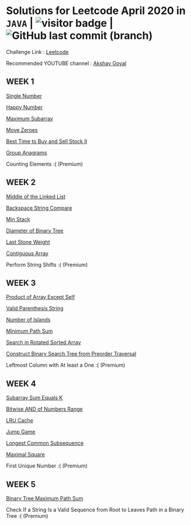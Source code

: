 # Solutions for Leetcode April 2020 in `JAVA` | <img src="https://visitor-badge.glitch.me/badge?page_id=abhisheksurve45.leetcode-april-2020" alt="visitor badge"/> | ![GitHub last commit (branch)](https://img.shields.io/github/last-commit/abhisheksurve45/leetcode-april-2020/master)


Challenge Link : [Leetcode](https://leetcode.com/explore/challenge/card/30-day-leetcoding-challenge/)

Recommended YOUTUBE channel : [Akshay Goyal](https://www.youtube.com/playlist?list=PLk3HmtBxW9XVPo6vMzSenyMeOow7D7VGV)

## WEEK 1

[Single Number](https://github.com/abhisheksurve45/leetcode-april-2020/blob/master/WEEK1/SingleNumber.java)

[Happy Number](https://github.com/abhisheksurve45/leetcode-april-2020/blob/master/WEEK1/HappyNumber.java)

[Maximum Subarray](https://github.com/abhisheksurve45/leetcode-april-2020/blob/master/WEEK1/MaximumSubarray.java)

[Move Zeroes](https://github.com/abhisheksurve45/leetcode-april-2020/blob/master/WEEK1/MoveZeroes.java)

[Best Time to Buy and Sell Stock II](https://github.com/abhisheksurve45/leetcode-april-2020/blob/master/WEEK1/BestTimeToBuySellStockII.java)

[Group Anagrams](https://github.com/abhisheksurve45/leetcode-april-2020/blob/master/WEEK1/GroupAnagrams.java)

Counting Elements :( (Premium)

## WEEK 2

[Middle of the Linked List](https://github.com/abhisheksurve45/leetcode-april-2020/blob/master/WEEK2/MiddleofLinkedList.java)

[Backspace String Compare](https://github.com/abhisheksurve45/leetcode-april-2020/blob/master/WEEK2/BackspaceStringCompare.java)

[Min Stack](https://github.com/abhisheksurve45/leetcode-april-2020/blob/master/WEEK2/MinStack.java)

[Diameter of Binary Tree](https://github.com/abhisheksurve45/leetcode-april-2020/blob/master/WEEK2/DiameterBinaryTree.java)

[Last Stone Weight](https://github.com/abhisheksurve45/leetcode-april-2020/blob/master/WEEK2/LastStoneWeight.java)

[Contiguous Array](https://github.com/abhisheksurve45/leetcode-april-2020/blob/master/WEEK2/ContiguousArray.java)

Perform String Shifts :( (Premium)


## WEEK 3

[Product of Array Except Self](https://github.com/abhisheksurve45/leetcode-april-2020/blob/master/WEEK3/ProductArrayExceptSelf.java)

[Valid Parenthesis String](https://github.com/abhisheksurve45/leetcode-april-2020/blob/master/WEEK3/ValidParenthesisString.java)

[Number of Islands](https://github.com/abhisheksurve45/leetcode-april-2020/blob/master/WEEK3/NumberofIslands.java)

[Minimum Path Sum](https://github.com/abhisheksurve45/leetcode-april-2020/blob/master/WEEK3/MinimumPathSum.java)

[Search in Rotated Sorted Array](https://github.com/abhisheksurve45/leetcode-april-2020/blob/master/WEEK3/SearchRotatedSortedArray.java)

[Construct Binary Search Tree from Preorder Traversal](https://github.com/abhisheksurve45/leetcode-april-2020/blob/master/WEEK3/ConstructBSTfromPreorder.java)

Leftmost Column with At least a One :( (Premium)

## WEEK 4

[Subarray Sum Equals K](https://github.com/abhisheksurve45/leetcode-april-2020/blob/master/WEEK4/SubarraySumEqualsK.java)

[Bitwise AND of Numbers Range](https://github.com/abhisheksurve45/leetcode-april-2020/blob/master/WEEK4/BitwiseANDofNumbersRange.java)

[LRU Cache](https://github.com/abhisheksurve45/leetcode-april-2020/blob/master/WEEK4/LRUCache.java)

[Jump Game](https://github.com/abhisheksurve45/leetcode-april-2020/blob/master/WEEK4/JumpGame.java)

[Longest Common Subsequence](https://github.com/abhisheksurve45/leetcode-april-2020/blob/master/WEEK4/LongestCommonSubsequence.java)

[Maximal Square](https://github.com/abhisheksurve45/leetcode-april-2020/blob/master/WEEK4/MaximalSquare.java)

First Unique Number :( (Premium)

## WEEK 5

[Binary Tree Maximum Path Sum](https://github.com/abhisheksurve45/leetcode-april-2020/blob/master/WEEK5/BinaryTreeMaximumPathSum.java)

Check If a String Is a Valid Sequence from Root to Leaves Path in a Binary Tree :( (Premium)
